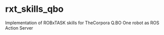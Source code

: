 # rxt_skills_qbo
Implementation of ROBxTASK skills for TheCorpora Q.BO One robot as ROS Action Server
